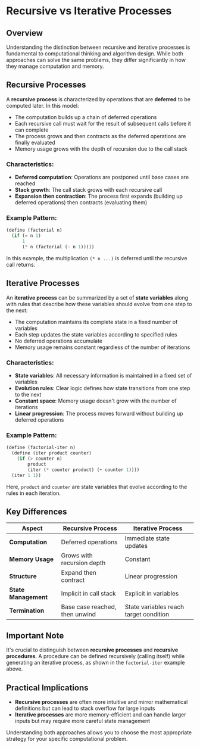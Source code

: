 # Recursive vs Iterative Processes

## Overview

Understanding the distinction between recursive and iterative processes is fundamental to computational thinking and algorithm design. While both approaches can solve the same problems, they differ significantly in how they manage computation and memory.

## Recursive Processes

A **recursive process** is characterized by operations that are **deferred** to be computed later. In this model:

- The computation builds up a chain of deferred operations
- Each recursive call must wait for the result of subsequent calls before it can complete
- The process grows and then contracts as the deferred operations are finally evaluated
- Memory usage grows with the depth of recursion due to the call stack

### Characteristics:
- **Deferred computation**: Operations are postponed until base cases are reached
- **Stack growth**: The call stack grows with each recursive call
- **Expansion then contraction**: The process first expands (building up deferred operations) then contracts (evaluating them)

### Example Pattern:
```scheme
(define (factorial n)
  (if (= n 1)
      1
      (* n (factorial (- n 1)))))
```

In this example, the multiplication `(* n ...)` is deferred until the recursive call returns.

## Iterative Processes

An **iterative process** can be summarized by a set of **state variables** along with rules that describe how these variables should evolve from one step to the next:

- The computation maintains its complete state in a fixed number of variables
- Each step updates the state variables according to specified rules
- No deferred operations accumulate
- Memory usage remains constant regardless of the number of iterations

### Characteristics:
- **State variables**: All necessary information is maintained in a fixed set of variables
- **Evolution rules**: Clear logic defines how state transitions from one step to the next
- **Constant space**: Memory usage doesn't grow with the number of iterations
- **Linear progression**: The process moves forward without building up deferred operations

### Example Pattern:
```scheme
(define (factorial-iter n)
  (define (iter product counter)
    (if (> counter n)
        product
        (iter (* counter product) (+ counter 1))))
  (iter 1 1))
```

Here, `product` and `counter` are state variables that evolve according to the rules in each iteration.

## Key Differences

| Aspect | Recursive Process | Iterative Process |
|--------|------------------|-------------------|
| **Computation** | Deferred operations | Immediate state updates |
| **Memory Usage** | Grows with recursion depth | Constant |
| **Structure** | Expand then contract | Linear progression |
| **State Management** | Implicit in call stack | Explicit in variables |
| **Termination** | Base case reached, then unwind | State variables reach target condition |

## Important Note

It's crucial to distinguish between **recursive processes** and **recursive procedures**. A procedure can be defined recursively (calling itself) while generating an iterative process, as shown in the `factorial-iter` example above.

## Practical Implications

- **Recursive processes** are often more intuitive and mirror mathematical definitions but can lead to stack overflow for large inputs
- **Iterative processes** are more memory-efficient and can handle larger inputs but may require more careful state management

Understanding both approaches allows you to choose the most appropriate strategy for your specific computational problem.